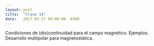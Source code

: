 ```yaml
---
layout: post
title:  "Clase 14"
date:   2017-03-27 09:00:00 -0300
---
```

Condiciones de (dis)continuidad para el campo magnético. Ejemplos. Desarrollo multipolar para magnetostática.
